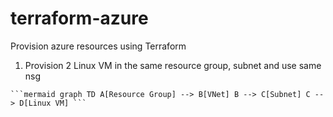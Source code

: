 # terraform-azure
Provision azure resources using Terraform

1) Provision 2 Linux VM in the same resource group, subnet and use same nsg

<pre><code>```mermaid graph TD A[Resource Group] --> B[VNet] B --> C[Subnet] C --> D[Linux VM] ```</code></pre>

